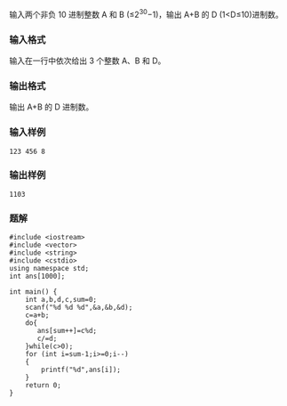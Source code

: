 输入两个非负 10 进制整数 A 和 B (≤2<sup>30</sup>−1)，输出 A+B 的 D (1<D≤10)进制数。
### 输入格式
输入在一行中依次给出 3 个整数 A、B 和 D。
### 输出格式
输出 A+B 的 D 进制数。
### 输入样例
```
123 456 8
```
### 输出样例
```
1103
```

### 题解
```
#include <iostream>
#include <vector>
#include <string>
#include <cstdio>
using namespace std;
int ans[1000];

int main() {
    int a,b,d,c,sum=0;
    scanf("%d %d %d",&a,&b,&d);
    c=a+b;
    do{
       ans[sum++]=c%d;
       c/=d;
    }while(c>0);
    for (int i=sum-1;i>=0;i--)
    {
        printf("%d",ans[i]);
    }
    return 0;
}
```
